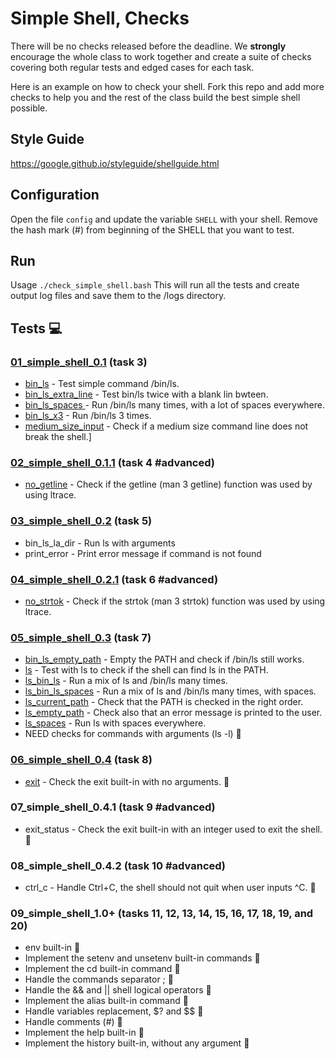 # Simple Shell, Checks

There will be no checks released before the deadline. We **strongly** encourage the whole class to work together and create a suite of checks covering both regular tests and edged cases for each task.

Here is an example on how to check your shell.
Fork this repo and add more checks to help you and the rest of the class build the best simple shell possible.

## Style Guide
https://google.github.io/styleguide/shellguide.html

## Configuration

Open the file `config` and update the variable `SHELL` with your shell. Remove the hash mark (#) from beginning of the SHELL that you want to test.

## Run

Usage `./check_simple_shell.bash`
This will run all the tests and create output log files and save them to the /logs directory.

## Tests :computer:

### [01_simple_shell_0.1](./01_simple_shell_0.1) (task 3)

* [bin_ls](./01_simple_shell_0.1/bin_ls) - Test simple command /bin/ls.
* [bin_ls_extra_line](./01_simple_shell_0.1/bin_ls_extra_line) - Test bin/ls twice with a blank lin bwteen.
* [bin_ls_spaces ](./01_simple_shell_0.1/bin_ls_spaces) - Run /bin/ls many times, with a lot of spaces everywhere.
* [bin_ls_x3](./01_simple_shell_0.1/bin_ls_x3) - Run /bin/ls 3 times.
* [medium_size_input](./01_simple_shell_0.1/medium_size_input) - Check if a medium size command line does not break the shell.]

### [02_simple_shell_0.1.1](./02_simple_shell_0.1.1) (task 4 #advanced)

* [no_getline](./02_simple_shell_0.1.1/no_getline) - Check if the getline (man 3 getline) function was used by using ltrace.

### [03_simple_shell_0.2](./03_simple_shell_0.2) (task 5)

* bin_ls_la_dir - Run ls with arguments
* print_error - Print error message if command is not found

### [04_simple_shell_0.2.1](./04_simple_shell_0.2.1) (task 6 #advanced)

* [no_strtok](./04_simple_shell_0.2.1/no_strtok) - Check if the strtok (man 3 strtok) function was used by using ltrace.

### [05_simple_shell_0.3](./05_simple_shell_0.3) (task 7)

* [bin_ls_empty_path](./05_simple_shell_0.3/bin_ls_empty_path) - Empty the PATH and check if /bin/ls still works.
* [ls](./05_simple_shell_0.3/ls) - Test with ls to check if the shell can find ls in the PATH.
* [ls_bin_ls](./05_simple_shell_0.3/ls_bin_ls) - Run a mix of ls and /bin/ls many times.
* [ls_bin_ls_spaces](./05_simple_shell_0.3/ls_bin_ls_spaces) - Run a mix of ls and /bin/ls many times, with spaces.
* [ls_current_path](./05_simple_shell_0.3/ls_current_path) - Check that the PATH is checked in the right order.
* [ls_empty_path](./05_simple_shell_0.3/ls_empty_path) - Check also that an error message is printed to the user.
* [ls_spaces](./05_simple_shell_0.3/ls_spaces) - Run ls with spaces everywhere.
* NEED checks for commands with arguments (ls -l) :wrench:

### [06_simple_shell_0.4](./06_simple_shell_0.4) (task 8)

* [exit](./06_simple_shell_0.4/exit) - Check the exit built-in with no arguments. :wrench:

### 07_simple_shell_0.4.1 (task 9 #advanced)

* exit_status - Check the exit built-in with an integer used to exit the shell. :wrench:

### 08_simple_shell_0.4.2 (task 10 #advanced)

* ctrl_c - Handle Ctrl+C, the shell should not quit when user inputs ^C. :wrench:

### 09_simple_shell_1.0+ (tasks 11, 12, 13, 14, 15, 16, 17, 18, 19, and 20)

* env built-in  :wrench:
* Implement the setenv and unsetenv built-in commands  :wrench:
* Implement the cd built-in command :wrench:
* Handle the commands separator ;   :wrench:
* Handle the && and || shell logical operators  :wrench:
* Implement the alias built-in command :wrench:
* Handle variables replacement, $? and $$ :wrench:
* Handle comments (#) :wrench:
* Implement the help built-in :wrench:
* Implement the history built-in, without any argument :wrench:
